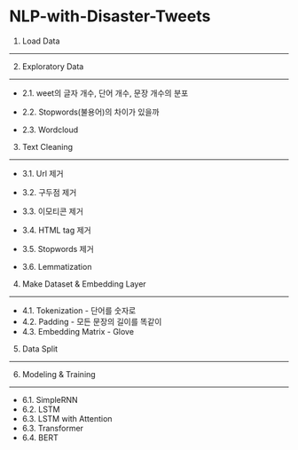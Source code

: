 # NLP-with-Disaster-Tweets

1. Load Data
-------------

2. Exploratory Data
-------------
  - 2.1. weet의 글자 개수, 단어 개수, 문장 개수의 분포
 
  - 2.2. Stopwords(불용어)의 차이가 있을까
  
  - 2.3. Wordcloud

3. Text Cleaning
-------------
  - 3.1. Url 제거
  
  - 3.2. 구두점 제거
  
  - 3.3. 이모티콘 제거
  
  - 3.4. HTML tag 제거
  
  - 3.5. Stopwords 제거
  
  - 3.6. Lemmatization

4. Make Dataset & Embedding Layer
-------------
  - 4.1. Tokenization - 단어를 숫자로
  - 4.2. Padding - 모든 문장의 길이를 똑같이
  - 4.3. Embedding Matrix - Glove

5. Data Split
-------------

6. Modeling & Training
-------------
  - 6.1. SimpleRNN
  - 6.2. LSTM
  - 6.3. LSTM with Attention
  - 6.3. Transformer
  - 6.4. BERT
